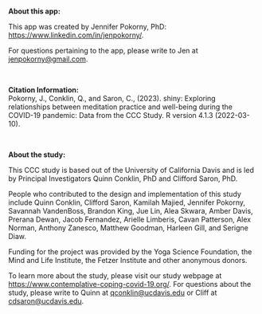 <br/>  

**About this app:**   

This app was created by Jennifer Pokorny, PhD: <https://www.linkedin.com/in/jenpokorny/>.  

For questions pertaining to the app, please write to Jen at [jenpokorny@gmail.com](mailto:jenpokorny@gmail.com).  

<br/> 

**Citation Information:**  
Pokorny, J., Conklin, Q., and Saron, C., (2023). shiny: Exploring relationships between meditation practice and well-being during the
COVID-19 pandemic: Data from the CCC Study. R version 4.1.3 (2022-03-10).  

<br/> 

**About the study:**  

This CCC study is based out of the University of California Davis and is led by Principal Investigators Quinn Conklin, PhD and Clifford Saron, PhD.  

People who contributed to the design and implementation of this study include Quinn Conklin, Clifford Saron, Kamilah Majied, Jennifer Pokorny, Savannah VandenBoss, Brandon King, Jue Lin, Alea Skwara, Amber Davis, Prerana Dewan, Jacob Fernandez, Arielle Limberis, Cavan Patterson, Alex Norman, Anthony Zanesco, Matthew Goodman, Harleen Gill, and Serigne Diaw.  

Funding for the project was provided by the Yoga Science Foundation, the Mind and Life Institute, the Fetzer Institute and other anonymous donors.  

To learn more about the study, please visit our study webpage at <https://www.contemplative-coping-covid-19.org/>. For questions about the study, please write to Quinn at [qconklin@ucdavis.edu](qconklin@ucdavis.edu) or Cliff at [cdsaron@ucdavis.edu](cdsaron@ucdavis.edu).  

